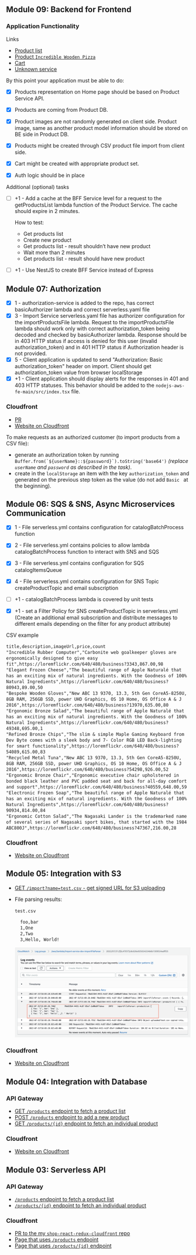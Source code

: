 ## Module 09: Backend for Frontend
### Application Functionality

Links
* [Product list](http://nodm-bff-develop.us-east-1.elasticbeanstalk.com/product)
* [Product `Incredible Wooden Pizza`](http://nodm-bff-develop.us-east-1.elasticbeanstalk.com/product/ae4dd3cf-20e8-4d26-a496-4843d4a93759)
* [Cart](http://nodm-bff-develop.us-east-1.elasticbeanstalk.com/cart)
* [Unknown service](http://nodm-bff-develop.us-east-1.elasticbeanstalk.com/any)

By this point your application must be able to do:

- [x] Products representation on Home page should be based on Product Service API.
- [x] Products are coming from Product DB.
- [x] Product images are not randomly generated on client side. Product image, same as another product model information
should be stored on BE side in Product DB.
- [x] Products might be created through CSV product file import from client side.
- [x] Cart might be created with appropriate product set.
- [x] Auth logic should be in place


Additional (optional) tasks

- [ ] +1 - Add a cache at the BFF Service level for a request to the getProductsList lambda function of the Product
Service. The cache should expire in 2 minutes.

    How to test:
    - Get products list
    - Create new product
    - Get products list - result shouldn’t have new product
    - Wait more than 2 minutes
    - Get products list - result should have new product

- [ ] +1 - Use NestJS to create BFF Service instead of Express

## Module 07: Authorization
- [x]  1 - authorization-service is added to the repo, has correct basicAuthorizer lambda and correct serverless.yaml file
- [x]  3 - Import Service serverless.yaml file has authorizer configuration for the importProductsFile lambda.
          Request to the importProductsFile lambda should work only with correct authorization_token being decoded and
          checked by basicAuthorizer lambda. Response should be in 403 HTTP status if access is denied for this user
          (invalid authorization_token) and in 401 HTTP status if Authorization header is not provided.
- [x]  5 - Client application is updated to send "Authorization: Basic authorization_token" header on import.
          Client should get authorization_token value from browser localStorage
- [x] +1 - Client application should display alerts for the responses in 401 and 403 HTTP statuses. This behavior should
          be added to the `nodejs-aws-fe-main/src/index.tsx` file.

### Cloudfront
* [PR](https://github.com/nodm/shop-react-redux-cloudfront/pull/4)
* [Website on Cloudfront](https://d2oxj55y64zodz.cloudfront.net/admin/products)

To make requests as an authorized customer (to import products from a CSV file):
* generate an authorization token by running ```Buffer.from(`${userName}::${password}`).toString('base64')```
  _(replace `userName` and `password` as described in the task)_.
* create in the `localStorage` an item with the key `authorization_token` and generated on the previous step token as
  the value (do not add `Basic ` at the beginning).


## Module 06: SQS & SNS, Async Microservices Communication
-[x] 1 - File serverless.yml contains configuration for catalogBatchProcess function
-[x] 2 - File serverless.yml contains policies to allow lambda catalogBatchProcess function to interact with SNS and SQS
-[x] 3 - File serverless.yml contains configuration for SQS catalogItemsQueue
-[x] 4 - File serverless.yml contains configuration for SNS Topic createProductTopic and email subscription

-[ ] +1 - catalogBatchProcess lambda is covered by unit tests
-[x] +1 - set a Filter Policy for SNS createProductTopic in serverless.yml
(Create an additional email subscription and distribute messages to different emails depending on the filter for any product attribute)

CSV example
```cvs
title,description,imageUrl,price,count
"Incredible Rubber Computer","Carbonite web goalkeeper gloves are ergonomically designed to give easy fit",https://loremflickr.com/640/480/business?3343,867.00,98
"Elegant Frozen Cheese","The beautiful range of Apple Naturalé that has an exciting mix of natural ingredients. With the Goodness of 100% Natural Ingredients",https://loremflickr.com/640/480/business?80943,89.00,50
"Bespoke Wooden Gloves","New ABC 13 9370, 13.3, 5th Gen CoreA5-8250U, 8GB RAM, 256GB SSD, power UHD Graphics, OS 10 Home, OS Office A & J 2016",https://loremflickr.com/640/480/business?13970,635.00,80
"Ergonomic Bronze Salad","The beautiful range of Apple Naturalé that has an exciting mix of natural ingredients. With the Goodness of 100% Natural Ingredients",https://loremflickr.com/640/480/business?49348,695.00,1
"Refined Bronze Chips","The slim & simple Maple Gaming Keyboard from Dev Byte comes with a sleek body and 7- Color RGB LED Back-lighting for smart functionality",https://loremflickr.com/640/480/business?54089,615.00,83
"Recycled Metal Tuna","New ABC 13 9370, 13.3, 5th Gen CoreA5-8250U, 8GB RAM, 256GB SSD, power UHD Graphics, OS 10 Home, OS Office A & J 2016",https://loremflickr.com/640/480/business?54298,926.00,52
"Ergonomic Bronze Chair","Ergonomic executive chair upholstered in bonded black leather and PVC padded seat and back for all-day comfort and support",https://loremflickr.com/640/480/business?40559,648.00,59
"Electronic Frozen Soap","The beautiful range of Apple Naturalé that has an exciting mix of natural ingredients. With the Goodness of 100% Natural Ingredients",https://loremflickr.com/640/480/business?90934,814.00,84
"Ergonomic Cotton Salad","The Nagasaki Lander is the trademarked name of several series of Nagasaki sport bikes, that started with the 1984 ABC800J",https://loremflickr.com/640/480/business?47367,216.00,28
```

### Cloudfront
* [Website on Cloudfront](https://d2oxj55y64zodz.cloudfront.net/admin/products)


## Module 05: Integration with S3
* [GET `/import?name=test.csv` - get signed URL for S3 uploading](https://jkrxmfyj25.execute-api.us-east-1.amazonaws.com/dev/import?name=test.csv)
* File parsing results:

  `test.csv`
  ```cvs
    foo,bar
    1,One
    2,Two
    3,Hello, World!
  ```
  ![CloudWatch log for CSV parsing result](./task-05.png)


### Cloudfront
* [Website on Cloudfront](https://d2oxj55y64zodz.cloudfront.net/)


## Module 04: Integration with Database

### API Gateway
* [GET `/products` endpoint to fetch a product list](https://jdpcg4ienj.execute-api.us-east-1.amazonaws.com/dev/products)
* [POST `/products` endpoint to add a new product](https://jdpcg4ienj.execute-api.us-east-1.amazonaws.com/dev/products)
* [GET `/products/{id}` endpoint to fetch an individual product](https://jdpcg4ienj.execute-api.us-east-1.amazonaws.com/dev/products/12f39fc4-e5fe-4785-8152-493dde93ee5f)

### Cloudfront
* [Website on Cloudfront](https://d2oxj55y64zodz.cloudfront.net/)


## Module 03: Serverless API

### API Gateway
* [`/products` endpoint to fetch a product list](https://jdpcg4ienj.execute-api.us-east-1.amazonaws.com/dev/products)
* [`/products/{id}` endpoint to fetch an individual product](https://jdpcg4ienj.execute-api.us-east-1.amazonaws.com/dev/products/28a50b67-3388-4512-bcea-10faf6d7bbfa)

### Cloudfront
* [PR to the my `shop-react-redux-cloudfront` repo](https://github.com/nodm/shop-react-redux-cloudfront/pull/2)
* [Page that uses `/products` endpoint](https://d2oxj55y64zodz.cloudfront.net/)
* [Page that uses `/products/{id}` endpoint](https://d2oxj55y64zodz.cloudfront.net/admin/product-form/28a50b67-3388-4512-bcea-10faf6d7bbfa)
